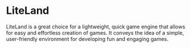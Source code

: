 # LiteLand

LiteLand is a great choice for a lightweight, quick game engine that allows for easy and effortless creation of games. It conveys the idea of a simple, user-friendly environment for developing fun and engaging games.
